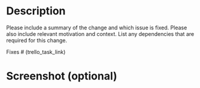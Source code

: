 # Description

Please include a summary of the change and which issue is fixed. Please also include relevant motivation and context. List any dependencies that are required for this change.

Fixes # (trello_task_link)

# Screenshot (optional)
